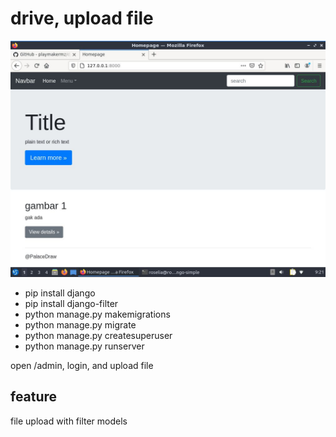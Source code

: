# drive, upload file

![image](https://github.com/playmakermz/django-simple/blob/drive/screen.jpg)

- pip install django
- pip install django-filter
- python manage.py makemigrations
- python manage.py migrate
- python manage.py createsuperuser
- python manage.py runserver

open /admin, login, and upload file

## feature 

file upload with filter models
